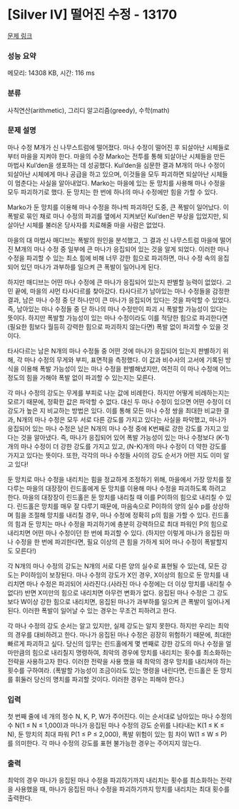 # [Silver IV] 떨어진 수정 - 13170 

[문제 링크](https://www.acmicpc.net/problem/13170) 

### 성능 요약

메모리: 14308 KB, 시간: 116 ms

### 분류

사칙연산(arithmetic), 그리디 알고리즘(greedy), 수학(math)

### 문제 설명

<p>마나 수정 M개가 신 나무스트럼에 떨어졌다. 마나 수정이 떨어진 후 되살아난 시체들로부터 마을을 지켜야 한다. 마을의 수장 Marko는 전투를 통해 되살아난 시체들을 만든 마법사 Kul’den을 생포하는 데 성공했다. Kul’den을 심문한 결과 M개의 마나 수정이 되살아난 시체에게 마나 공급을 하고 있으며, 이것들을 모두 파괴하면 되살아난 시체들이 멈춘다는 사실을 알아내었다. Marko는 마을에 있는 둔 망치를 사용해 마나 수정을 모두 파괴하기로 했다. 둔 망치는 한 번에 하나의 마나 수정에만 힘을 가할 수 있다.</p>

<p>Marko가 둔 망치를 이용해 마나 수정을 하나씩 파괴하던 도중, 큰 폭발이 일어났다. 이 폭발로 묶인 채로 마나 수정의 파괴를 옆에서 지켜보던 Kul’den은 부상을 입었지만, 되살아난 시체를 불러온 당사자를 치료해줄 마을 사람은 없었다.</p>

<p>마을의 대 마법사 매디브는 폭발의 원인을 분석했고, 그 결과 신 나무스트럼 마을에 떨어진 M개의 마나 수정 중 일부에 큰 마나가 응집되어 있는 것을 알게 되었다. 이러한 마나 수정을 파괴할 수 있는 최소 힘에 비해 너무 강한 힘으로 파괴하면, 마나 수정 속의 응집되어 있던 마나가 과부하를 일으켜 큰 폭발이 일어나게 된다.</p>

<p>하지만 매디브는 어떤 마나 수정에 큰 마나가 응집되어 있는지 판별할 능력이 없었다. 고민 끝에, 마을의 샤먼 타사다르를 찾아갔다. 타사다르가 남아있는 마나 수정들을 감정한 결과, 남은 마나 수정 중 단 하나만이 큰 마나가 응집되어 있다는 것을 파악할 수 있었다. 즉, 남아있는 마나 수정들 중 단 하나의 마나 수정만이 파괴 시 폭발할 가능성이 있다는 뜻이다. 하지만 폭발할 가능성이 있는 마나 수정이라도 이를 적당한 힘으로 파괴한다면(필요한 힘보다 월등히 강력한 힘으로 파괴하지 않는다면) 폭발 없이 파괴할 수 있을 것이다.</p>

<p>타사다르는 남은 N개의 마나 수정들 중 어떤 것에 마나가 응집되어 있는지 판별하기 위해, 각 마나 수정의 무게와 부피, 표면적을 측정했다. 이 값과 비수사의 고서에 기록된 방식을 이용해 폭발 가능성이 있는 마나 수정을 판별해냈지만, 여전히 이 마나 수정에 어느 정도의 힘을 가해야 폭발 없이 파괴할 수 있는지는 모른다.</p>

<p>각 마나 수정의 강도는 무게를 부피로 나눈 값에 비례한다. 하지만 어떻게 비례하는지는 모르기 때문에, 정확한 값은 파악할 수 없다. 대신 두 마나 수정이 있으면 어떤 수정이 더 강도가 높은 지 비교하는 방법은 있다. 이를 통해 모든 마나 수정 쌍을 최대한 비교한 결과, N개의 마나 수정은 모두 서로 다른 강도를 가지고 있다는 사실을 파악했고, 마나가 응집되어 있는 마나 수정은 남은 N개의 마나 수정 중에 K번째로 강한 강도를 가지고 있다는 것을 알아냈다. 즉, 마나가 응집되어 있어 폭발 가능성이 있는 마나 수정보다 (K-1)개의 마나 수정이 더 강한 강도를 가지고 있고, (N-K)개의 마나 수정이 더 약한 강도를 가지고 있다는 뜻이다. 또한, 각각의 마나 수정들 사이의 강도 순서가 어떤 지도 이미 알고 있다!</p>

<p>둔 망치로 마나 수정을 내리치는 힘을 정교하게 조정하기 위해, 마을에서 가장 망치를 잘 다루는 마을의 대장장이 린드홀에게 둔 망치를 이용해 마나 수정을 파괴하도록 하려고 한다. 마을의 대장장이 린드홀은 둔 망치를 내리칠 때 이를 P이하의 힘으로 내리칠 수 있다. 린드홀은 망치를 매우 잘 다루기 때문에, 마음속으로 P이하의 양의 실수 p를 상상하며 힘을 조절해 망치를 내리칠 경우, 마나 수정에 정확히 p의 힘을 가할 수 있다. 린드홀의 힘과 둔 망치는 마나 수정을 파괴하기에 충분히 강력하므로 최대 파워인 P의 힘으로 내리치면 어떤 마나 수정이던 한 번에 파괴할 수 있다. (하지만 이렇게 마나가 응집된 마나 수정을 한 번에 파괴한다면, 필요 이상의 큰 힘을 가하게 되어 마나 수정이 폭발할지도 모른다!)</p>

<p>각 N개의 마나 수정의 강도는 N개의 서로 다른 양의 실수로 표현될 수 있는데, 모든 강도는 P이하임이 보장된다. 마나 수정의 강도가 X인 경우, X이상의 힘으로 둔 망치를 내리치면 마나 수정은 파괴되어 사라진다.(사라진 마나 수정에는 더 이상 망치를 내리칠 수 없다!) 반면 X미만의 힘으로 내리치면 아무런 변화가 없다. 응집된 마나 수정은 그 강도 보다 W이상 강한 힘으로 내리치면, 응집된 마나가 과부하를 일으켜 큰 폭발이 일어나게 된다. 이러한 폭발이 일어날 수 있는 경우는 무조건 피하려고 한다.</p>

<p>각 마나 수정의 강도 순서는 알고 있지만, 실제 강도는 알지 못한다. 하지만 우리는 최악의 경우를 대비하려고 한다. 마나가 응집된 마나 수정은 굉장히 위험하기 때문에, 최대한 빠르게 파괴하고 싶다. 당신의 임무는 린드홀에게 몇 번째로 강한 강도의 마나 수정을 얼마만큼의 힘으로 내리칠지 명령하여, 최악의 경우에 망치를 내리치는 횟수를 최소화하는 전략을 사용하고자 한다. 이러한 전략을 사용 했을 때 최악의 경우 망치를 내리쳐야 하는 횟수를 구하여라. (폭발할 가능성이 조금이라도 있는 명령을 내린다면, 린드홀은 둔 망치를 휘둘러 당신의 명치를 파괴할 것이다. 이러한 경우는 피해야 한다.)</p>

### 입력 

 <p>첫 번째 줄에 네 개의 정수 N, K, P, W가 주어진다. 이는 순서대로 남아있는 마나 수정의 수 N(1 ≤ N ≤ 1,000)과 마나가 응집된 마나 수정의 강도 순위를 나타내는 K(1 ≤ K ≤ N), 둔 망치의 최대 파워 P(1 ≤ P ≤ 2,000), 폭발 위험이 있는 힘 차이 W(1 ≤ W ≤ P)를 의미한다. 각 마나 수정의 강도를 표현 불가능한 경우는 주어지지 않는다.</p>

### 출력 

 <p>최악의 경우 마나가 응집된 마나 수정을 파괴하기까지 내리치는 횟수를 최소화하는 전략을 사용했을 때, 마나가 응집된 마나 수정을 파괴하기까지 망치를 내리치는 최대 횟수를 출력한다.</p>

